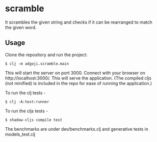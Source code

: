 # scramble

It scrambles the given string and checks if it can be rearranged to match the given word. 

## Usage

Clone the repository and run the project:

    $ clj -m adgoji.scramble.main

This will start the server on port 3000. Connect with your browser on http://localhost:3000/. This will serve the application. (The compiled cljs (not minified) is included in the repo for ease of running the application.)

To run the clj tests - 

    $ clj -A:test:runner

To run the cljs tests - 

    $ shadow-cljs compile test
    
The benchmarks are under dev/benchmarks.clj and generative tests in models_test.clj

